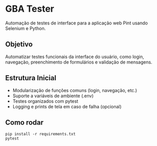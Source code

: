 # GBA Tester

Automação de testes de interface para a aplicação web Pint usando Selenium e Python.

## Objetivo
Automatizar testes funcionais da interface do usuário, como login, navegação, preenchimento de formulários e validação de mensagens.

## Estrutura Inicial
- Modularização de funções comuns (login, navegação, etc.)
- Suporte a variáveis de ambiente (.env)
- Testes organizados com pytest
- Logging e prints de tela em caso de falha (opcional)

## Como rodar
```
pip install -r requirements.txt
pytest
``` 